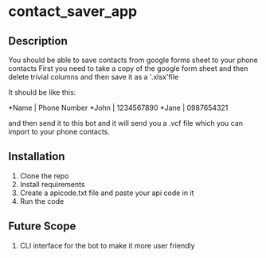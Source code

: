 # contact_saver_app

## Description
You should be able to save contacts from google forms sheet to your phone contacts
First you need to take a copy of the google form sheet and then delete trivial columns and then save it as a '.xlsx'file

It should be like this:


*Name | Phone Number
*John | 1234567890
*Jane | 0987654321


and then send it to this bot and it will send you a .vcf file which you can import to your phone contacts.

## Installation
1. Clone the repo
2. Install requirements
3. Create a apicode.txt file and paste your api code in it
4. Run the code


## Future Scope
1. CLI interface for the bot to make it more user friendly